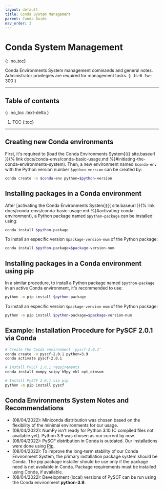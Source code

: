 ```yaml
---
layout: default
title: Conda System Management
parent: Conda Guide
nav_order: 3
---
```


# Conda System Management
{: .no_toc}

Conda Environments System management commands and general notes. Administrator privilegies are required for management tasks.
{: .fs-6 .fw-300 }

---
## Table of contents
{: .no_toc .text-delta }

1. TOC
{:toc}

---

## Creating new Conda environments
First, it's required to [load the Conda Environments System]({{ site.baseurl }}{% link docs/conda-envs/conda-basic-usage.md %}#initiating-the-conda-environments-system). Then, a new environment named `$conda-env` with the Python version number `$python-version` can be created by:
```bash
conda create -n $conda-env python=$python-version
```

## Installing packages in a Conda environment
After [activating the Conda Environments System]({{ site.baseurl }}{% link docs/conda-envs/conda-basic-usage.md %}#activating-conda-environment), a Python package named `$python-package` can be installed using:
```bash
conda install $python-package
```

To install an especific version `$package-version-num` of the Python package:
```bash
conda install $python-package=$package-version-num
```

## Installing packages in a Conda environment using pip
In a similar procedure, to install a Python package named `$python-package` in an active Conda environment, it's recommended to use:
```bash
python -m pip install $python-package
```

To install an especific version `$package-version-num` of the Python package:
```bash
python -m pip install $python-package=$package-version-num
```

## Example: Installation Procedure for PySCF 2.0.1 via Conda
```bash
# Create the Conda environment 'pyscf-2.0.1'
conda create -n pyscf-2.0.1 python=3.9
conda activate pyscf-2.0.1

# Install PySCF 2.0.1 requirements
conda install numpy scipy h5py mkl opt_einsum

# Install PySCF 2.0.1 via pip
python -m pip install pyscf
```

## Conda Environments System Notes and Recommendations

- (08/04/2022): Miniconda distribution was chosen based on the flexibility of the minimal environments for our usage.
- (08/04/2022): NumPy isn't ready for Python 3.10 (C compiled files not available yet). Python 3.9 was chosen as our current by now.
- (08/04/2022): PySCF distribution in Conda is outdated. Our installations were done using [Pip](https://pyscf.org/install.html#installation-with-pip).
- (08/04/2022): To improve the long-term stability of our Conda Environment System, the primary installation package system should be Conda. The pip package installer should be use only if the package need is not available in Conda. Package requirements must be installed using Conda, if available.
- (08/04/2022): Development (local) versions of PySCF can be run using the Conda environment **python-3.9**.